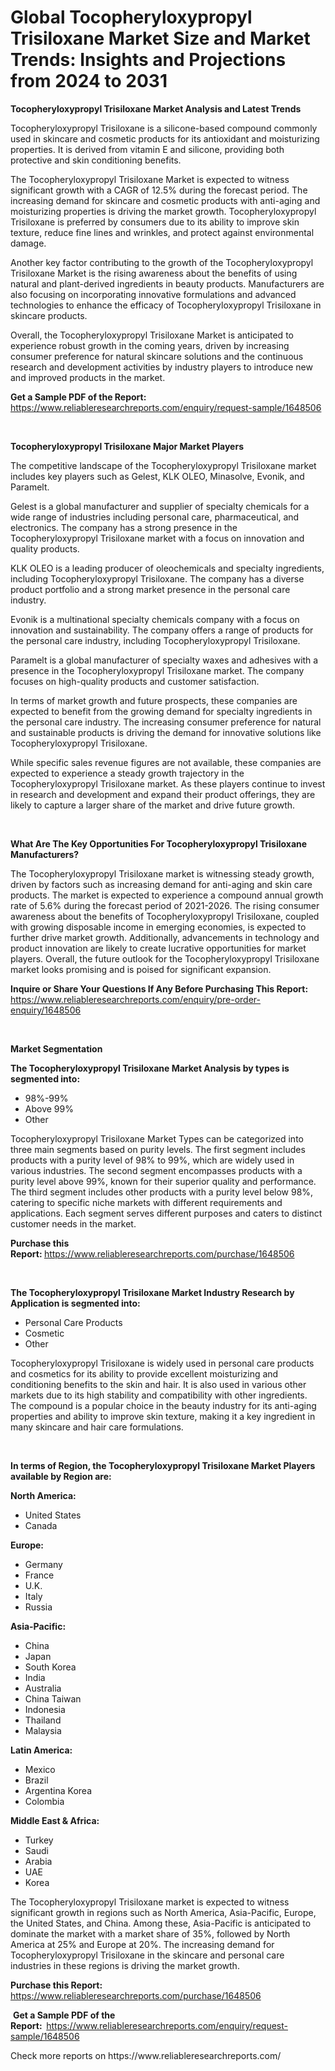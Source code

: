 <p><h1>Global Tocopheryloxypropyl Trisiloxane Market Size and Market Trends: Insights and Projections from 2024 to 2031</h1></p><p><strong>Tocopheryloxypropyl Trisiloxane Market Analysis and Latest Trends</strong></p>
<p><p>Tocopheryloxypropyl Trisiloxane is a silicone-based compound commonly used in skincare and cosmetic products for its antioxidant and moisturizing properties. It is derived from vitamin E and silicone, providing both protective and skin conditioning benefits.</p><p>The Tocopheryloxypropyl Trisiloxane Market is expected to witness significant growth with a CAGR of 12.5% during the forecast period. The increasing demand for skincare and cosmetic products with anti-aging and moisturizing properties is driving the market growth. Tocopheryloxypropyl Trisiloxane is preferred by consumers due to its ability to improve skin texture, reduce fine lines and wrinkles, and protect against environmental damage.</p><p>Another key factor contributing to the growth of the Tocopheryloxypropyl Trisiloxane Market is the rising awareness about the benefits of using natural and plant-derived ingredients in beauty products. Manufacturers are also focusing on incorporating innovative formulations and advanced technologies to enhance the efficacy of Tocopheryloxypropyl Trisiloxane in skincare products.</p><p>Overall, the Tocopheryloxypropyl Trisiloxane Market is anticipated to experience robust growth in the coming years, driven by increasing consumer preference for natural skincare solutions and the continuous research and development activities by industry players to introduce new and improved products in the market.</p></p>
<p><strong>Get a Sample PDF of the Report:&nbsp;</strong> <a href="https://www.reliableresearchreports.com/enquiry/request-sample/1648506">https://www.reliableresearchreports.com/enquiry/request-sample/1648506</a></p>
<p>&nbsp;</p>
<p><strong>Tocopheryloxypropyl Trisiloxane Major Market Players</strong></p>
<p><p>The competitive landscape of the Tocopheryloxypropyl Trisiloxane market includes key players such as Gelest, KLK OLEO, Minasolve, Evonik, and Paramelt.</p><p>Gelest is a global manufacturer and supplier of specialty chemicals for a wide range of industries including personal care, pharmaceutical, and electronics. The company has a strong presence in the Tocopheryloxypropyl Trisiloxane market with a focus on innovation and quality products.</p><p>KLK OLEO is a leading producer of oleochemicals and specialty ingredients, including Tocopheryloxypropyl Trisiloxane. The company has a diverse product portfolio and a strong market presence in the personal care industry.</p><p>Evonik is a multinational specialty chemicals company with a focus on innovation and sustainability. The company offers a range of products for the personal care industry, including Tocopheryloxypropyl Trisiloxane.</p><p>Paramelt is a global manufacturer of specialty waxes and adhesives with a presence in the Tocopheryloxypropyl Trisiloxane market. The company focuses on high-quality products and customer satisfaction.</p><p>In terms of market growth and future prospects, these companies are expected to benefit from the growing demand for specialty ingredients in the personal care industry. The increasing consumer preference for natural and sustainable products is driving the demand for innovative solutions like Tocopheryloxypropyl Trisiloxane.</p><p>While specific sales revenue figures are not available, these companies are expected to experience a steady growth trajectory in the Tocopheryloxypropyl Trisiloxane market. As these players continue to invest in research and development and expand their product offerings, they are likely to capture a larger share of the market and drive future growth.</p></p>
<p>&nbsp;</p>
<p><strong>What Are The Key Opportunities For Tocopheryloxypropyl Trisiloxane Manufacturers?</strong></p>
<p><p>The Tocopheryloxypropyl Trisiloxane market is witnessing steady growth, driven by factors such as increasing demand for anti-aging and skin care products. The market is expected to experience a compound annual growth rate of 5.6% during the forecast period of 2021-2026. The rising consumer awareness about the benefits of Tocopheryloxypropyl Trisiloxane, coupled with growing disposable income in emerging economies, is expected to further drive market growth. Additionally, advancements in technology and product innovation are likely to create lucrative opportunities for market players. Overall, the future outlook for the Tocopheryloxypropyl Trisiloxane market looks promising and is poised for significant expansion.</p></p>
<p><strong>Inquire or Share Your Questions If Any Before Purchasing This Report:</strong> <a href="https://www.reliableresearchreports.com/enquiry/pre-order-enquiry/1648506">https://www.reliableresearchreports.com/enquiry/pre-order-enquiry/1648506</a></p>
<p>&nbsp;</p>
<p><strong>Market Segmentation</strong></p>
<p><strong>The Tocopheryloxypropyl Trisiloxane Market Analysis by types is segmented into:</strong></p>
<p><ul><li>98%-99%</li><li>Above 99%</li><li>Other</li></ul></p>
<p><p>Tocopheryloxypropyl Trisiloxane Market Types can be categorized into three main segments based on purity levels. The first segment includes products with a purity level of 98% to 99%, which are widely used in various industries. The second segment encompasses products with a purity level above 99%, known for their superior quality and performance. The third segment includes other products with a purity level below 98%, catering to specific niche markets with different requirements and applications. Each segment serves different purposes and caters to distinct customer needs in the market.</p></p>
<p><strong>Purchase this Report:&nbsp;</strong><a href="https://www.reliableresearchreports.com/purchase/1648506">https://www.reliableresearchreports.com/purchase/1648506</a></p>
<p>&nbsp;</p>
<p><strong>The Tocopheryloxypropyl Trisiloxane Market Industry Research by Application is segmented into:</strong></p>
<p><ul><li>Personal Care Products</li><li>Cosmetic</li><li>Other</li></ul></p>
<p><p>Tocopheryloxypropyl Trisiloxane is widely used in personal care products and cosmetics for its ability to provide excellent moisturizing and conditioning benefits to the skin and hair. It is also used in various other markets due to its high stability and compatibility with other ingredients. The compound is a popular choice in the beauty industry for its anti-aging properties and ability to improve skin texture, making it a key ingredient in many skincare and hair care formulations.</p></p>
<p>&nbsp;</p>
<p><strong>In terms of Region, the Tocopheryloxypropyl Trisiloxane Market Players available by Region are:</strong></p>
<p>
    <p> <strong> North America: </strong>
        <ul>
            <li>United States</li>
            <li>Canada</li>
        </ul>
        </p> 
    <p> <strong> Europe: </strong>
        <ul>
            <li>Germany</li>
            <li>France</li>
            <li>U.K.</li>
            <li>Italy</li>
            <li>Russia</li>
        </ul>
        </p> 
    <p> <strong> Asia-Pacific: </strong>
        <ul>
            <li>China</li>
            <li>Japan</li>
            <li>South Korea</li>
            <li>India</li>
            <li>Australia</li>
            <li>China Taiwan</li>
            <li>Indonesia</li>
            <li>Thailand</li>
            <li>Malaysia</li>
        </ul>
        </p> 
    <p> <strong> Latin America: </strong>
        <ul>
            <li>Mexico</li>
            <li>Brazil</li>
            <li>Argentina Korea</li>
            <li>Colombia</li>
        </ul>
        </p> 
    <p> <strong> Middle East & Africa: </strong>
        <ul>
            <li>Turkey</li>
            <li>Saudi</li>
            <li>Arabia</li>
            <li>UAE</li>
            <li>Korea</li>
        </ul>
    </p>
    </p>
<p><p>The Tocopheryloxypropyl Trisiloxane market is expected to witness significant growth in regions such as North America, Asia-Pacific, Europe, the United States, and China. Among these, Asia-Pacific is anticipated to dominate the market with a market share of 35%, followed by North America at 25% and Europe at 20%. The increasing demand for Tocopheryloxypropyl Trisiloxane in the skincare and personal care industries in these regions is driving the market growth.</p></p>
<p><strong>Purchase this Report: </strong><a href="https://www.reliableresearchreports.com/purchase/1648506">https://www.reliableresearchreports.com/purchase/1648506</a></p>
<p>&nbsp;<strong>Get a Sample PDF of the Report:&nbsp;&nbsp;</strong><a href="https://www.reliableresearchreports.com/enquiry/request-sample/1648506">https://www.reliableresearchreports.com/enquiry/request-sample/1648506</a></p>
<p><strong></strong></p>
<p>Check more reports on https://www.reliableresearchreports.com/</p>